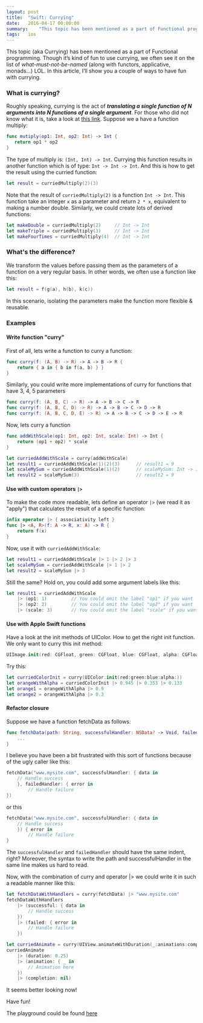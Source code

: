```yaml
---
layout: post
title:  "Swift: Currying"
date:   2016-04-17 00:00:00
summary:    "This topic has been mentioned as a part of Functional programming. Though it’s kind of fun to use currying, we often see it on the list along with functors, applicative, monads... In this article, I’ll show you a couple of ways to have fun with currying."
tags:   ios
---
```



This topic (aka Currying) has been mentioned as a part of Functional programming. Though it’s kind of fun to use currying, we often see it on the list of *what-must-not-be-named* (along with functors, applicative, monads...) LOL. In this article, I’ll show you a couple of ways to have fun with currying.

### What is currying?

Roughly speaking, currying is the act of ***translating a single function of N arguments into N functions of a single argument***. For those who did not know what it is, take a look at [this link](https://www.objc.io/blog/2014/11/10/functional-snippet-6-currying/).
Suppose we a have a function multiply:

```swift
func mutiply(op1: Int, op2: Int) -> Int {
   return op1 * op2
}
```
The type of multiply is: `(Int, Int) -> Int`.
Currying this function results in another function which is of type: `Int -> Int -> Int`. And this is how to get the result using the curried function:

```swift
let result = curriedMultiply(2)(3)
```

Note that the result of `curriedMultiply(2)` is a function `Int -> Int`. This function take an integer `x` as a parameter and return `2 * x`, equivalent to making a number double. Similarly, we could create lots of derived functions:

```swift
let makeDouble = curriedMultiply(2)		// Int -> Int
let makeTriple = curriedMultiply(3)		// Int -> Int
let makeFourTimes = curriedMultiply(4)	// Int -> Int
```

### What's the difference?

We transform the values before passing them as the parameters of a function on a very regular basis. In other words, we often use a function like this:

```swift
let result = f(g(a), h(b), k(c))
```
In this scenario, isolating the parameters make the function more flexible & reusable.

### Examples

#### Write function "curry"
First of all, lets write a function to curry a function:

```swift
func curry(f: (A, B) -> R) -> A -> B -> R {
	return { a in { b in f(a, b) } }
}
```
Similarly, you could write more implementations of curry for functions that have 3, 4, 5 parameters

```swift
func curry(f: (A, B, C) -> R) -> A -> B -> C -> R
func curry(f: (A, B, C, D) -> R) -> A -> B -> C -> D -> R
func curry(f: (A, B, C, D, E) -> R) -> A -> B -> C -> D -> E -> R
```
Now, lets curry a function

```swift
func addWithScale(op1: Int, op2: Int, scale: Int) -> Int {
	return (op1 + op2) * scale
}

let curriedAddWithScale = curry(addWithScale)
let result1 = curriedAddWithScale(1)(2)(3)		// result1 = 9
let scaleMySum = curriedAddWithScale(1)(2)		// scaleMySum: Int -> Int
let result2 = scaleMySum(3)						// result2 = 9
```

#### Use with custom operators `|>`

To make the code more readable, lets define an operator `|>` (we read it as "apply") that calculates the result of a specific function:

```swift
infix operator |> { associativity left }
func |> <A, R>(f: A -> R, x: A) -> R {
    return f(x)
}
```
Now, use it with `curriedAddWithScale`:

```swift
let result1 = curriedAddWithScale |> 1 |> 2 |> 3
let scaleMySum = curriedAddWithScale |> 1 |> 2
let result2 = scaleMySun |> 3 
```
Still the same? Hold on, you could add some argument labels like this:

```swift
let result1 = curriedAddWithScale
	|> (op1: 1)			// You could omit the label "op1" if you want
	|> (op2: 2)			// You could omit the label "op2" if you want
	|> (scale: 3)		// You could omit the label "scale" if you want
```

#### Use with Apple Swift functions
Have a look at the init methods of UIColor. How to get the right init function. We only want to curry this init method:
```swift
UIImage.init(red: CGFloat, green: CGFloat, blue: CGFloat, alpha: CGFloat)
```
Try this:

```swift
let curriedColorInit = curry(UIColor.init(red:green:blue:alpha:))
let orangeWithAlpha = curriedColorInit |> 0.945 |> 0.353 |> 0.133
let orange1 = orangeWithAlpha |> 0.9
let orange2 = orangeWithAlpha |> 0.3

```

#### Refactor closure
Suppose we have a function fetchData as follows:

```swift
func fetchData(path: String, successfulHandler: NSData? -> Void, failedHandler: NSError? -> Void) {
	...
}
```
I believe you have been a bit frustrated with this sort of functions because of the ugly caller like this:

```swift
fetchData("www.mysite.com", successfulHandler: { data in
    // Handle success
    }, failedHandler: { error in
        // Handle failure
})
```

or this

```swift
fetchData("www.mysite.com", successfulHandler: { data in
    // Handle success
    }) { error in
        // Handle failure
}

```
The `successfulHandler` and `failedHandler` should have the same indent, right? Moreover, the syntax to write the path and successfulHandler in the same line makes us hard to read.

Now, with the combination of curry and operator |> we could write it in such a readable manner like this:

```swift
let fetchDataWithHandlers = curry(fetchData) |> "www.mysite.com"
fetchDataWithHandlers
    |> (successful: { data in
        // Handle success
    })
    |> (failed: { error in
        // Handle failure
    })
```

```swift
let curriedAnimate = curry(UIView.animateWithDuration(_:animations:completion:))
curriedAnimate
    |> (duration: 0.25)
    |> (animation: { _ in
        // Animation here
    })
    |> (completion: nil)
```
It seems better looking now!

Have fun!

The playground could be found [here](https://github.com/trinhngocthuyen/iOS-blog-posts/tree/master/functional-currying/functional-currying.playground)